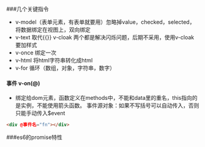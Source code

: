 ###几个关键指令
- v-model（表单元素，有表单就要用）忽略掉value，checked，selected，
将数据绑定在视图上，双向绑定
- v-text 取代{{}} v-cloak 两个都是解决闪烁问题，后期不采用，使用v-cloak要加样式
- v-once 绑定一次
- v-html 将html字符串转化成html
- v-for 循环（数组，对象，字符串，数字）

#### 事件 v-on(@)
- 绑定给dom元素，函数定义在methods中，不能和data里的重名，this指向的是实例，不能使用箭头函数。
事件源对象：如果不写括号可以自动传入，否则只能手动传入$event
```html
<div @事件名="fn"></div>
```

###es6的promise特性



